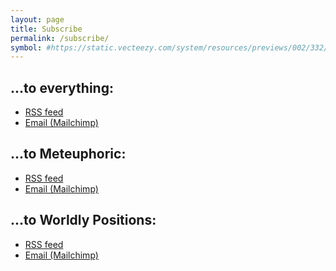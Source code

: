 ```yaml
---
layout: page
title: Subscribe
permalink: /subscribe/
symbol: #https://static.vecteezy.com/system/resources/previews/002/332/861/original/rss-feed-icon-free-vector.jpg
---
```

## ...to everything:
<ul class="rss-subscribe">
<li><a href="{{ "/feed.xml" | relative_url }}">RSS feed</a></li>
<li><a href="{{ "/subscribe-form.html" | relative_url }}">Email (Mailchimp)</a></li>
</ul>

## ...to Meteuphoric:
<ul class="rss-subscribe"><li><a href="{{ "/feed/by_tag/meteuphoric.xml" | relative_url }}">RSS feed</a></li>

<li><a href="{{ "/subscribe-form.html" | relative_url }}">Email (Mailchimp)</a></li></ul>

## ...to Worldly Positions:
<ul class="rss-subscribe"><li><a href="{{ "/feed/by_tag/worldlypositions.xml" | relative_url }}">RSS feed</a></li>

<li><a href="{{ "/subscribe-form.html" | relative_url }}">Email (Mailchimp)</a></li></ul>
